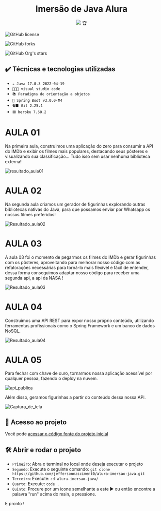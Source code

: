<h1 align="center"> Imersão de Java Alura </h1>

<p align="center">
<img src="http://img.shields.io/static/v1?label=STATUS&message=PROJETO%20CONCLUIDO&color=GREEN&style=for-the-badge"/> 🏆
</p>

![GitHub license](https://img.shields.io/github/license/jeffersonnasciment0/alura-imersao-java)

![GitHub forks](https://img.shields.io/github/forks/jeffersonnasciment0/alura-imersao-java)

![GitHub Org's stars](https://img.shields.io/github/stars/jeffersonnasciment0/alura-imersao-java)

## ✔️ Técnicas e tecnologias utilizadas

- ``☕ Java 17.0.3 2022-04-19``
- ``👨🏽‍💻 visual studio code``
- ``📚 Paradigma de orientação a objetos``
- ``🍃 Spring Boot v3.0.0-M4``
- ``🐈‍⬛ Git 2.25.1``
- ``🟦 heroku 7.60.2``


# AULA 01
Na primeira aula, construimos uma aplicação do zero para consumir a API do IMDb e exibir os filmes mais populares, destacando seus pôsteres e visualizando sua classificação... Tudo isso sem usar nenhuma biblioteca externa!

![resultado_aula01](https://user-images.githubusercontent.com/59482366/180106941-32e5f90d-542e-4315-b79a-998adfe82dc0.png)

# AULA 02

Na segunda aula criamos um gerador de figurinhas explorando outras bibliotecas nativas do Java, para que possamos enviar por Whatsapp os nossos filmes preferidos!
 
 ![Resultado_aula02](https://user-images.githubusercontent.com/59482366/180612025-339a243e-41b3-477a-a0eb-eb1e4cad3f4e.png)
 
# AULA 03

A aula 03 foi o momento de pegarmos os filmes do IMDb e gerar figurinhas com os pôsteres, aproveitando para melhorar nosso código com as refatorações necessárias para torná-lo mais flexível e fácil de entender, dessa forma conseguimos adaptar nosso código para receber uma segunda api, a api da NASA !

![Resultado_aula03](https://user-images.githubusercontent.com/59482366/180648023-cf41a266-f784-450c-aafe-5ca949cd108d.png)

# AULA 04

Construimos uma API REST para expor nosso próprio conteúdo, utilizando ferramentas profissionais como o Spring Framework e um banco de dados NoSQL.

![Resultado_aula04](https://user-images.githubusercontent.com/59482366/180900418-c814249b-df87-48e0-9d43-8ebc1854c66f.png)

 
# AULA 05

Para fechar com chave de ouro, tornarmos nossa aplicação acessível por qualquer pessoa, fazendo o deploy na nuvem. 

![api_publica](https://user-images.githubusercontent.com/59482366/180900764-f4070b4a-c45b-4105-bb2d-84a2e73fbe3d.png)

Além disso, geramos figurinhas a partir do conteúdo dessa nossa API.

![Captura_de_tela](https://user-images.githubusercontent.com/59482366/180901520-33ab47b7-35b6-4126-98a0-ca1ca50fd703.png)
 
 ## 📁 Acesso ao projeto

Você pode [acessar o código fonte do projeto inicial](https://github.com/jeffersonnasciment0/alura-imersao-java)

## 🛠️ Abrir e rodar o projeto

- `Primeiro`: Abra o terminal no local onde deseja executar o projeto
- `Segundo`: Execute o seguinte comando: `git clone https://github.com/jeffersonnasciment0/alura-imersao-java.git`
- `Terceiro`: Execute: `cd alura-imersao-java/`
- `Quarto`: Execute: `code .`
- `Quinto`: Procure por um ícone semelhante a este ▶️ ou então encontre a palavra "run" acima do main, e pressione.

E pronto ! 
 
